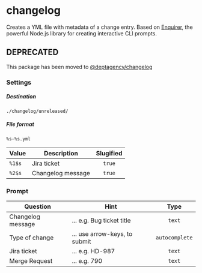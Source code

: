 # changelog
Creates a YML file with metadata of a change entry. Based on [Enquirer](https://github.com/enquirer/enquirer), the powerful Node.js library for creating interactive CLI prompts. 

## DEPRECATED
This package has been moved to [@deptagency/changelog](https://github.com/deptagency/changelog)

### Settings

##### Destination
`./changelog/unreleased/`

##### File format
`%s-%s.yml`

| Value  | Description       |  Slugified |
|--------|-------------------|:----------:|
| `%1$s` | Jira ticket       |   `true`   |
| `%2$s` | Changelog message |   `true`   |


### Prompt

| Question          | Hint                                   |       Type     |
|-------------------|----------------------------------------|:--------------:|
| Changelog message | ... e.g. Bug ticket title              |     `text`     |
| Type of change    | ... use arrow-keys, <return> to submit | `autocomplete` |
| Jira ticket       | ... e.g. HD-987                        |     `text`     |
| Merge Request     | ... e.g. 790                           |     `text`     |
